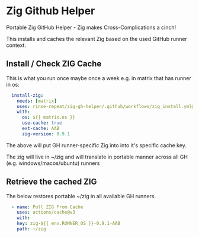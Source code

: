 # Zig Github Helper

Portable Zig GitHub Helper - Zig makes Cross-Complications a cinch!

This installs and caches the relevant Zig based on the used GitHub runner context.

## Install / Check ZIG Cache

This is what you run once maybe once a week e.g. in matrix that has runner in os:

```yaml
  install-zig:
    needs: [matrix]
    uses: rinse-repeat/zig-gh-helper/.github/workflows/zig_install.yml@main
    with:
      os: ${{ matrix.os }}
      use-cache: true
      ext-cache: AAB
      zig-version: 0.9.1
```

The above will put GH runner-specific Zig into into it's specific cache key.

The zig will live in ~/zig and will translate in portable manner across all GH (e.g. windows/macos/ubuntu) runners

## Retrieve the cached ZIG

The below restores portable ~/zig in all available GH runners.

```yaml
  - name: Pull ZIG From Cache
    uses: actions/cache@v3
    with:
    key: zig-${{ env.RUNNER_OS }}-0.9.1-AAB
    path: ~/zig
```

